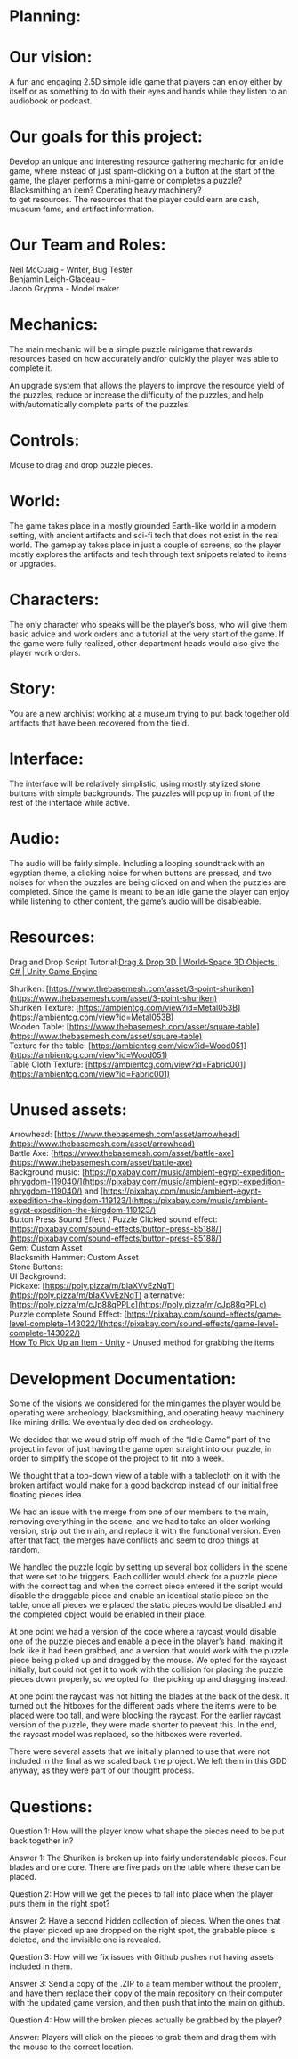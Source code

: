 # Planning:

# **Our vision:**

A fun and engaging 2.5D simple idle game that players can enjoy either by itself or as something to do with their eyes and hands while they listen to an audiobook or podcast.

# **Our goals for this project:**

Develop an unique and interesting resource gathering mechanic for an idle game, where instead of just spam-clicking on a button at the start of the game, the player performs a mini-game or completes a puzzle? Blacksmithing an item? Operating heavy machinery?  
to get resources. The resources that the player could earn are cash, museum fame, and artifact information.

# **Our Team and Roles:**

Neil McCuaig \- Writer, Bug Tester  
Benjamin Leigh-Gladeau \-   
Jacob Grypma \- Model maker

# **Mechanics:**

The main mechanic will be a simple puzzle minigame that rewards resources based on how accurately and/or quickly the player was able to complete it.

An upgrade system that allows the players to improve the resource yield of the puzzles, reduce or increase the difficulty of the puzzles, and help with/automatically complete parts of the puzzles.

# **Controls:** 

Mouse to drag and drop puzzle pieces.

# **World:**

The game takes place in a mostly grounded Earth-like world in a modern setting, with ancient artifacts and sci-fi tech that does not exist in the real world. The gameplay takes place in just a couple of screens, so the player mostly explores the artifacts and tech through text snippets related to items or upgrades.

# **Characters:**

The only character who speaks will be the player’s boss, who will give them basic advice and work orders and a tutorial at the very start of the game. If the game were fully realized, other department heads would also give the player work orders.

# **Story:**

You are a new archivist working at a museum trying to put back together old artifacts that have been recovered from the field.

# **Interface:**

The interface will be relatively simplistic, using mostly stylized stone buttons with simple backgrounds. The puzzles will pop up in front of the rest of the interface while active.

# **Audio:**

The audio will be fairly simple. Including a looping soundtrack with an egyptian theme, a clicking noise for when buttons are pressed, and two noises for when the puzzles are being clicked on and when the puzzles are completed. Since the game is meant to be an idle game the player can enjoy while listening to other content, the game’s audio will be disableable.

# **Resources:**

Drag and Drop Script Tutorial:[Drag & Drop 3D | World-Space 3D Objects | C\# | Unity Game Engine](https://www.youtube.com/watch?v=oZie8X_2aAU)

Shuriken: [https://www.thebasemesh.com/asset/3-point-shuriken](https://www.thebasemesh.com/asset/3-point-shuriken)   
Shuriken Texture: [https://ambientcg.com/view?id=Metal053B](https://ambientcg.com/view?id=Metal053B)  
Wooden Table: [https://www.thebasemesh.com/asset/square-table](https://www.thebasemesh.com/asset/square-table)  
Texture for the table: [https://ambientcg.com/view?id=Wood051](https://ambientcg.com/view?id=Wood051)  
Table Cloth Texture: [https://ambientcg.com/view?id=Fabric001](https://ambientcg.com/view?id=Fabric001)

# **Unused assets:**

Arrowhead: [https://www.thebasemesh.com/asset/arrowhead](https://www.thebasemesh.com/asset/arrowhead)  
Battle Axe: [https://www.thebasemesh.com/asset/battle-axe](https://www.thebasemesh.com/asset/battle-axe)  
Background music: [https://pixabay.com/music/ambient-egypt-expedition-phrygdom-119040/](https://pixabay.com/music/ambient-egypt-expedition-phrygdom-119040/) and [https://pixabay.com/music/ambient-egypt-expedition-the-kingdom-119123/](https://pixabay.com/music/ambient-egypt-expedition-the-kingdom-119123/)  
Button Press Sound Effect / Puzzle Clicked sound effect: [https://pixabay.com/sound-effects/button-press-85188/](https://pixabay.com/sound-effects/button-press-85188/)  
Gem: Custom Asset  
Blacksmith Hammer: Custom Asset  
Stone Buttons:   
UI Background:  
Pickaxe: [https://poly.pizza/m/bIaXVvEzNqT](https://poly.pizza/m/bIaXVvEzNqT) alternative: [https://poly.pizza/m/cJp88qPPLc](https://poly.pizza/m/cJp88qPPLc)  
Puzzle complete Sound Effect: [https://pixabay.com/sound-effects/game-level-complete-143022/](https://pixabay.com/sound-effects/game-level-complete-143022/)  
[How To Pick Up an Item - Unity](https://www.youtube.com/watch?v=zEfahR66Pa8) \- Unused method for grabbing the items

# Development Documentation:

Some of the visions we considered for the minigames the player would be operating were archeology, blacksmithing, and operating heavy machinery like mining drills. We eventually decided on archeology.

We decided that we would strip off much of the “Idle Game” part of the project in favor of just having the game open straight into our puzzle, in order to simplify the scope of the project to fit into a week.

We thought that a top-down view of a table with a tablecloth on it with the broken artifact would make for a good backdrop instead of our initial free floating pieces idea.

We had an issue with the merge from one of our members to the main, removing everything in the scene, and we had to take an older working version, strip out the main, and replace it with the functional version. Even after that fact, the merges have conflicts and seem to drop things at random.

We handled the puzzle logic by setting up several box colliders in the scene that were set to be triggers. Each collider would check for a puzzle piece with the correct tag and when the correct piece entered it the script would disable the draggable piece and enable an identical static piece on the table, once all pieces were placed the static pieces would be disabled and the completed object would be enabled in their place.

At one point we had a version of the code where a raycast would disable one of the puzzle pieces and enable a piece in the player’s hand, making it look like it had been grabbed, and a version that would work with the puzzle piece being picked up and dragged by the mouse. We opted for the raycast initially, but could not get it to work with the collision for placing the puzzle pieces down properly, so we opted for the picking up and dragging instead.

At one point the raycast was not hitting the blades at the back of the desk. It turned out the hitboxes for the different pads where the items were to be placed were too tall, and were blocking the raycast. For the earlier raycast version of the puzzle, they were made shorter to prevent this. In the end, the raycast model was replaced, so the hitboxes were reverted.

There were several assets that we initially planned to use that were not included in the final as we scaled back the project. We left them in this GDD anyway, as they were part of our thought process.

# **Questions:**

Question 1: How will the player know what shape the pieces need to be put back together in?

Answer 1: The Shuriken is broken up into fairly understandable pieces. Four blades and one core. There are five pads on the table where these can be placed.

Question 2: How will we get the pieces to fall into place when the player puts them in the right spot? 

Answer 2: Have a second hidden collection of pieces. When the ones that the player picked up are dropped on the right spot, the grabable piece is deleted, and the invisible one is revealed.

Question 3: How will we fix issues with Github pushes not having assets included in them.

Answer 3: Send a copy of the .ZIP to a team member without the problem, and have them replace their copy of the main repository on their computer with the updated game version, and then push that into the main on github.

Question 4: How will the broken pieces actually be grabbed by the player? 

Answer: Players will click on the pieces to grab them and drag them with the mouse to the correct location.